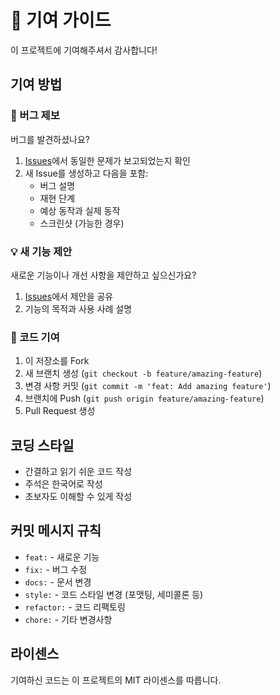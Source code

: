 # 🤝 기여 가이드

이 프로젝트에 기여해주셔서 감사합니다! 

## 기여 방법

### 🐛 버그 제보

버그를 발견하셨나요?
1. [Issues](../../issues)에서 동일한 문제가 보고되었는지 확인
2. 새 Issue를 생성하고 다음을 포함:
   - 버그 설명
   - 재현 단계
   - 예상 동작과 실제 동작
   - 스크린샷 (가능한 경우)

### 💡 새 기능 제안

새로운 기능이나 개선 사항을 제안하고 싶으신가요?
1. [Issues](../../issues)에서 제안을 공유
2. 기능의 목적과 사용 사례 설명

### 🔧 코드 기여

1. 이 저장소를 Fork
2. 새 브랜치 생성 (`git checkout -b feature/amazing-feature`)
3. 변경 사항 커밋 (`git commit -m 'feat: Add amazing feature'`)
4. 브랜치에 Push (`git push origin feature/amazing-feature`)
5. Pull Request 생성

## 코딩 스타일

- 간결하고 읽기 쉬운 코드 작성
- 주석은 한국어로 작성
- 초보자도 이해할 수 있게 작성

## 커밋 메시지 규칙

- `feat:` - 새로운 기능
- `fix:` - 버그 수정
- `docs:` - 문서 변경
- `style:` - 코드 스타일 변경 (포맷팅, 세미콜론 등)
- `refactor:` - 코드 리팩토링
- `chore:` - 기타 변경사항

## 라이센스

기여하신 코드는 이 프로젝트의 MIT 라이센스를 따릅니다.
